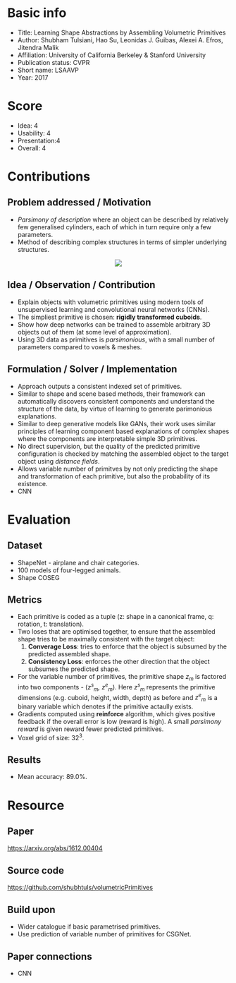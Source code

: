 # Basic info
- Title: Learning Shape Abstractions by Assembling Volumetric Primitives
- Author: Shubham Tulsiani, Hao Su, Leonidas J. Guibas, Alexei A. Efros, Jitendra Malik
- Affiliation: University of California Berkeley & Stanford University
- Publication status: CVPR
- Short name: LSAAVP
- Year: 2017

# Score
- Idea: 4
- Usability: 4
- Presentation:4 
- Overall: 4

# Contributions
## Problem addressed / Motivation
- *Parsimony of description* where an object can be described by relatively few generalised cylinders, each of which in turn require only a few parameters.
- Method of describing complex structures in terms of simpler underlying structures.

<p align="center", width=400>
    <img src="https://camo.githubusercontent.com/453106e3025f7bc61ca00629185699ac6e502430/68747470733a2f2f736875626874756c732e6769746875622e696f2f766f6c756d65747269635072696d6974697665732f7265736f75726365732f696d616765732f7465617365722e706e67">
</p>

## Idea / Observation / Contribution
- Explain objects with volumetric primitives using modern tools of unsupervised learning and convolutional neural networks (CNNs).
- The simpliest primitive is chosen: **rigidly transformed cuboids**.
- Show how deep networks can be trained to assemble arbitrary 3D objects out of them (at some level of approximation).
- Using 3D data as primitives is *parsimonious*, with a small number of parameters compared to voxels & meshes.

## Formulation / Solver / Implementation
- Approach outputs a consistent indexed set of primitives.
- Similar to shape and scene based methods, their framework can automatically discovers consistent components and understand the structure of the data, by virtue of learning to generate parimonious explanations.
- Similar to deep generative models like GANs, their work uses similar principles of learning component based explanations of complex shapes where the components are interpretable simple 3D primitives.
- No direct supervision, but the quality of the predicted primitive configuration is checked by matching the assembled object to the target object using *distance fields*.
- Allows variable number of primitves by not only predicting the shape and transformation of each primitive, but also the probability of its existence.
- CNN

# Evaluation
## Dataset
- ShapeNet - airplane and chair categories.
- 100 models of four-legged animals.
- Shape COSEG

## Metrics
- Each primitive is coded as a tuple (z: shape in a canonical frame, q: rotation, t: translation).
- Two loses that are optimised together, to ensure that the assembled shape tries to be maximally consistent with the target object:
    1. **Converage Loss**: tries to enforce that the object is subsumed by the predicted assembled shape.
    2. **Consistency Loss**: enforces the other direction that the object subsumes the predicted shape.
- For the variable number of primitives, the primitive shape *z<sub>m</sub>* is factored into two components - (*z<sup>s</sup><sub>m</sub>, z<sup>e</sup><sub>m</sub>*). Here *z<sup>s</sup><sub>m</sub>* represents the primitive dimensions (e.g. cuboid, height, width, depth) as before and *z<sup>e</sup><sub>m</sub>* is a binary variable which denotes if the primitive actaully exists.
- Gradients computed using **reinforce** algorithm, which gives positive feedback if the overall error is low (reward is high). A small *parsimony reward* is given reward fewer predicted primitives.
- Voxel grid of size: 32<sup>3</sup>.
 

## Results
- Mean accuracy: 89.0%.

# Resource
## Paper
https://arxiv.org/abs/1612.00404

## Source code
https://github.com/shubhtuls/volumetricPrimitives

## Build upon
- Wider catalogue if basic parametrised primitives.
- Use prediction of variable number of primitives for CSGNet.

## Paper connections
- CNN
